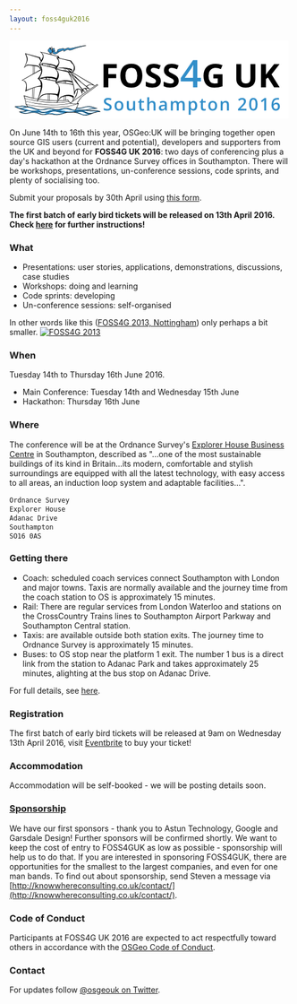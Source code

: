```yaml
---
layout: foss4guk2016
---
```

![alt text](images/foss4guk_2016_logo.png "FOSS4G UK 2016")

On June 14th to 16th this year, OSGeo:UK will be bringing together open source GIS users (current and potential), developers and supporters from the UK and beyond for **FOSS4G UK 2016**: two days of conferencing plus a day's hackathon at the Ordnance Survey offices in Southampton. There will be workshops, presentations, un-conference sessions, code sprints, and plenty of socialising too.

Submit your proposals by 30th April using [this form](https://docs.google.com/forms/d/13wSDVU-EaUumNxypVJ5Jgc0qKFDdGrXTxynHkSIcfDo/viewform).

**The first batch of early bird tickets will be released on 13th April 2016. Check [here](#registration) for further instructions!**

### What

* Presentations: user stories, applications, demonstrations, discussions, case studies
* Workshops: doing and learning
* Code sprints: developing
* Un-conference sessions: self-organised

In other words like this ([FOSS4G 2013, Nottingham](http://2013.foss4g.org/)) only perhaps a bit smaller.
[![FOSS4G 2013](https://farm4.staticflickr.com/3774/9904608205_bca6385c81_b.jpg)](https://www.flickr.com/photos/spacedman/9904213276/in/pool-foss4g/)

### When

Tuesday 14th to Thursday 16th June 2016.

* Main Conference: Tuesday 14th and Wednesday 15th June
* Hackathon: Thursday 16th June

### Where

The conference will be at the Ordnance Survey's [Explorer House Business Centre](https://www.ordnancesurvey.co.uk/about/head-office/) in Southampton, described as "...one of the most sustainable buildings of its kind in Britain...its modern, comfortable and stylish surroundings are equipped with all the latest technology, with easy access to all areas, an induction loop system and adaptable facilities...".

    Ordnance Survey
    Explorer House
    Adanac Drive
    Southampton
    SO16 0AS
    
### Getting there

* Coach: scheduled coach services connect Southampton with London and major towns. Taxis are normally available and the journey time from the coach station to OS is approximately 15 minutes.
* Rail: There are regular services from London Waterloo and stations on the CrossCountry Trains lines to Southampton Airport Parkway and Southampton Central station.
* Taxis: are available outside both station exits. The journey time to Ordnance Survey is approximately 15 minutes.
* Buses: to OS stop near the platform 1 exit. The number 1 bus is a direct link from the station to Adanac Park and takes approximately 25 minutes, alighting at the bus stop on Adanac Drive.

For full details, see [here](https://www.ordnancesurvey.co.uk/about/head-office/).

### Registration

The first batch of early bird tickets will be released at 9am on Wednesday 13th April 2016, visit [Eventbrite](http://foss4guk.eventbrite.co.uk/) to buy your ticket!

### Accommodation

Accommodation will be self-booked - we will be posting details soon.

### [Sponsorship](sponsors.html)


We have our first sponsors - thank you to Astun Technology, Google and Garsdale Design! Further sponsors will be confirmed shortly.
We want to keep the cost of entry to FOSS4GUK as low as possible - sponsorship will help us to do that. If you are interested in sponsoring FOSS4GUK, there are opportunities for the smallest to the largest companies, and even for one man bands. To find out about sponsorship, send Steven a message via [http://knowwhereconsulting.co.uk/contact/](http://knowwhereconsulting.co.uk/contact/).

### Code of Conduct
Participants at FOSS4G UK 2016 are expected to act respectfully toward others in accordance with the [OSGeo Code of Conduct](http://www.osgeo.org/code_of_conduct).

### Contact

For updates follow [@osgeouk on Twitter](https://twitter.com/osgeouk).

